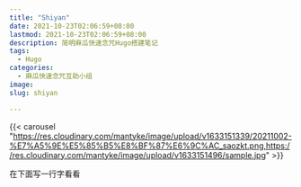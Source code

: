 ```yaml
---
title: "Shiyan"
date: 2021-10-23T02:06:59+08:00
lastmod: 2021-10-23T02:06:59+08:00
description: 简明麻瓜快速念咒Hugo搭建笔记
tags:
  - Hugo
categories:
  - 麻瓜快速念咒互助小组
image: 
slug: shiyan

---
```


{{< carousel "https://res.cloudinary.com/mantyke/image/upload/v1633151339/20211002-%E7%A5%9E%E5%85%B5%E8%BF%87%E6%9C%AC_saozkt.png,https://res.cloudinary.com/mantyke/image/upload/v1633151496/sample.jpg" >}}

在下面写一行字看看